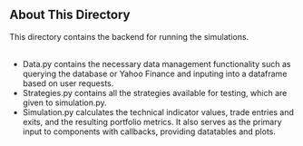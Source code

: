 <h2>About This Directory</h2>

This directory contains the backend for running the simulations.
<br></br>
<ul>
  <li>Data.py contains the necessary data management functionality such as querying the database or Yahoo Finance and inputing into a dataframe based on user requests.</li>
  <li>Strategies.py contains all the strategies available for testing, which are given to simulation.py.</li>
  <li>Simulation.py calculates the technical indicator values, trade entries and exits, and the resulting portfolio metrics. It also serves as the primary input to components with callbacks, providing datatables and plots.</li>
</ul>